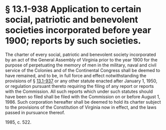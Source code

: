 # § 13.1-938 Application to certain social, patriotic and benevolent societies incorporated before year 1900; reports by such societies.

<p>The charter of every social, patriotic and benevolent society incorporated by an act of the General Assembly of Virginia prior to the year 1900 for the purpose of perpetuating the memory of men in the military, naval and civil service of the Colonies and of the Continental Congress shall be deemed to have remained, and to be, in full force and effect notwithstanding the provisions of § <a href='http://law.lis.virginia.gov/vacode/13.1-937/'>13.1-937</a> or any other statute enacted after January 1, 1950, or regulation pursuant thereto requiring the filing of any report or reports with the Commission. All such reports which under such statutes should have been so filed shall be filed with the Commission on or before August 1, 1986. Such corporation hereafter shall be deemed to hold its charter subject to the provisions of the Constitution of Virginia now in effect, and the laws passed in pursuance thereof.</p><p>1985, c. 522.</p>